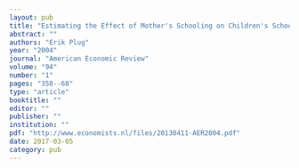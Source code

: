 ```yaml
---
layout: pub
title: "Estimating the Effect of Mother's Schooling on Children's Schooling using a Sample of Adoptees"
abstract: ""
authors: "Erik Plug"
year: "2004"
journal: "American Economic Review"
volume: "94"
number: "1"
pages: "358--68"
type: "article"
booktitle: ""
editor: ""
publisher: ""
institution: ""
pdf: "http://www.economists.nl/files/20130411-AER2004.pdf"
date: 2017-03-05
category: pub
---
```

